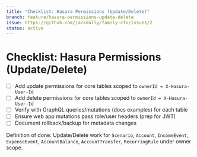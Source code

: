 ```yaml
---
title: "Checklist: Hasura Permissions (Update/Delete)"
branch: feature/hasura-permissions-update-delete
issue: https://github.com/jackdally/family-cfo/issues/2
status: active
---
```


# Checklist: Hasura Permissions (Update/Delete)

- [ ] Add update permissions for core tables scoped to `ownerId = X-Hasura-User-Id`
- [ ] Add delete permissions for core tables scoped to `ownerId = X-Hasura-User-Id`
- [ ] Verify with GraphQL queries/mutations (docs examples) for each table
- [ ] Ensure web app mutations pass role/user headers (prep for JWT)
- [ ] Document rollback/backup for metadata changes

Definition of done: Update/Delete work for `Scenario`, `Account`, `IncomeEvent`, `ExpenseEvent`, `AccountBalance`, `AccountTransfer`, `RecurringRule` under owner scope.
